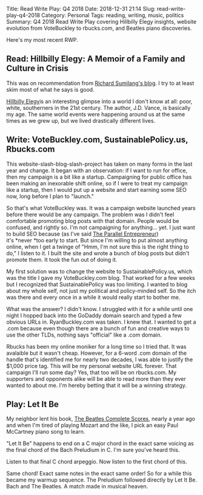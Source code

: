 Title: Read Write Play: Q4 2018
Date: 2018-12-31 21:14
Slug: read-write-play-q4-2018
Category: Personal
Tags: reading, writing, music, politics
Summary: Q4 2018 Read Write Play covering Hillbilly Elegy insights, website evolution from VoteBuckley to rbucks.com, and Beatles piano discoveries.

Here's my most recent RWP. 

## Read: Hillbilly Elegy: A Memoir of a Family and Culture in Crisis

This was on recommendation from [Richard Sumilang's blog](https://summation.net/). I try to at least skim most of what he says is good.

[Hillbilly Elegy](https://www.goodreads.com/book/show/38358610-hillbilly-elegy)is an interesting glimpse into a world I don't know at all: poor, white, southerners in the 21st century. The author, J.D. Vance, is basically my age. The same world events were happening around us at the same times as we grew up, but we lived drastically different lives.

## Write: VoteBuckley.com, SustainablePolicy.us, Rbucks.com

This website-slash-blog-slash-project has taken on many forms in the last year and change. It began with an observation: if I want to run for office, then my campaign is a bit like a startup. Campaigning for public office has been making an inexorable shift online, so if I were to treat my campaign like a startup, then I would put up a website and start earning some SEO now, long before I plan to "launch." 

So that's what VoteBuckley was. It was a campaign website launched years before there would be any campaign. The problem was I didn't feel comfortable promoting blog posts with that domain. People would be confused, and rightly so. I'm not campaigning for anything... yet. I just want to build SEO because (as I've said [The Parallel Entrepreneur](http://rbucks.com/the-parallel-entrepreneur/)) it's *never *too early to start. But since I'm willing to put almost anything online, when I get a twinge of "Hmm, I'm not sure this is the right thing to do," I listen to it. I built the site and wrote a bunch of blog posts but didn't promote them. It took the fun out of doing it. 

My first solution was to change the website to SustainablePolicy.us, which was the title I gave my VoteBuckley.com blog. That worked for a few weeks but I recognized that SustainablePolicy was too limiting. I wanted to blog about my whole self, not just my political and policy-minded self. So the itch was there and every once in a while it would really start to bother me. 

What was the answer? I didn't know. I struggled with it for a while until one night I hopped back into the GoDaddy domain search and typed a few obvious URLs in. RyanBuckley.com was taken. I knew that. I wanted to get a .com because even though there are a bunch of fun and creative ways to use the other TLDs, nothing says "official" like a .com domain. 

Rbucks has been my online moniker for a long time so I tried that. It was avalaible but it wasn't cheap. However, for a 6-word .com domain of the handle that's identified me for nearly two decades, I was able to justify the $1,000 price tag. This will be my personal website URL forever. That campaign I'll run some day? Yes, that too will be on rbucks.com. My supporters and opponents alike will be able to read more than they ever wanted to about me. I'm hereby betting that it will be a winning strategy.

## Play: Let It Be

My neighbor lent his book, [The Beatles Complete Scores](https://www.stretta-music.com/en/thebeatles-the-beatles-complete-scores-box-edition-nr-417231.html), nearly a year ago and when I'm tired of playing Mozart and the like, I pick an easy Paul McCartney piano song to learn. 

"Let It Be" happens to end on a C major chord in the exact same voicing as the final chord of the Bach Preludium in C. I'm sure you've heard this. 

Listen to that final C chord arpeggio. Now listen to the first chord of this.

Same chord! Exact same notes in the exact same order! So for a while this became my warmup sequence. The Preludium followed directly by Let It Be. Bach and The Beatles. A match made in musical heaven.